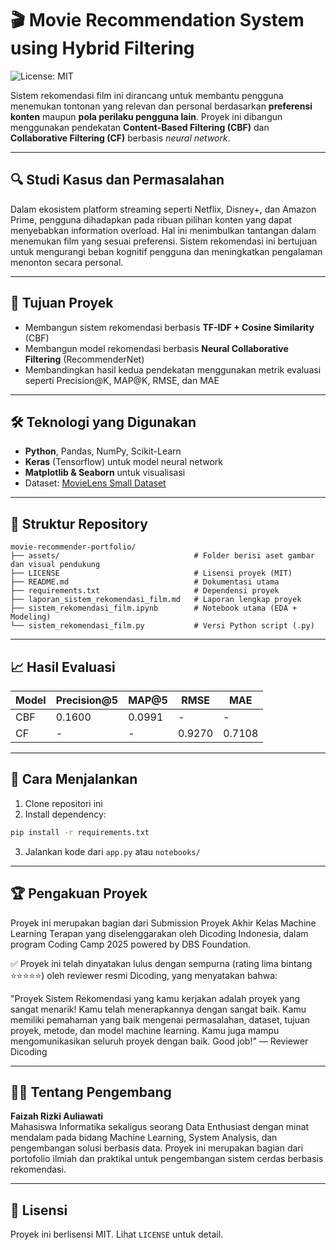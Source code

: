 
# 🎬 Movie Recommendation System using Hybrid Filtering
![License: MIT](https://img.shields.io/badge/License-MIT-yellow.svg)


Sistem rekomendasi film ini dirancang untuk membantu pengguna menemukan tontonan yang relevan dan personal berdasarkan **preferensi konten** maupun **pola perilaku pengguna lain**. Proyek ini dibangun menggunakan pendekatan **Content-Based Filtering (CBF)** dan **Collaborative Filtering (CF)** berbasis *neural network*.  

---

## 🔍 Studi Kasus dan Permasalahan

Dalam ekosistem platform streaming seperti Netflix, Disney+, dan Amazon Prime, pengguna dihadapkan pada ribuan pilihan konten yang dapat menyebabkan information overload. Hal ini menimbulkan tantangan dalam menemukan film yang sesuai preferensi. Sistem rekomendasi ini bertujuan untuk mengurangi beban kognitif pengguna dan meningkatkan pengalaman menonton secara personal.

---

## 🎯 Tujuan Proyek

- Membangun sistem rekomendasi berbasis **TF-IDF + Cosine Similarity** (CBF)
- Membangun model rekomendasi berbasis **Neural Collaborative Filtering** (RecommenderNet)
- Membandingkan hasil kedua pendekatan menggunakan metrik evaluasi seperti Precision@K, MAP@K, RMSE, dan MAE

---

## 🛠️ Teknologi yang Digunakan

- **Python**, Pandas, NumPy, Scikit-Learn
- **Keras** (Tensorflow) untuk model neural network
- **Matplotlib & Seaborn** untuk visualisasi
- Dataset: [MovieLens Small Dataset](https://www.kaggle.com/datasets/shubhammehta21/movie-lens-small-latest-dataset)

---

## 📁 Struktur Repository

```
movie-recommender-portfolio/
├── assets/                              # Folder berisi aset gambar dan visual pendukung
├── LICENSE                              # Lisensi proyek (MIT)
├── README.md                            # Dokumentasi utama
├── requirements.txt                     # Dependensi proyek
├── laporan_sistem_rekomendasi_film.md   # Laporan lengkap proyek
├── sistem_rekomendasi_film.ipynb        # Notebook utama (EDA + Modeling)
└── sistem_rekomendasi_film.py           # Versi Python script (.py)
```

---
## 📈 Hasil Evaluasi

| Model | Precision@5 | MAP@5 | RMSE | MAE |
|-------|-------------|-------|------|-----|
| CBF   | 0.1600      | 0.0991| -    | -   |
| CF    | -           | -     | 0.9270| 0.7108 |

---

## 🚀 Cara Menjalankan

1. Clone repositori ini  
2. Install dependency:  
```bash
pip install -r requirements.txt
```
3. Jalankan kode dari `app.py` atau `notebooks/`

---

## 🏆 Pengakuan Proyek
Proyek ini merupakan bagian dari Submission Proyek Akhir Kelas Machine Learning Terapan yang diselenggarakan oleh Dicoding Indonesia, dalam program Coding Camp 2025 powered by DBS Foundation.

✅ Proyek ini telah dinyatakan lulus dengan sempurna (rating lima bintang ⭐⭐⭐⭐⭐) oleh reviewer resmi Dicoding, yang menyatakan bahwa:

"Proyek Sistem Rekomendasi yang kamu kerjakan adalah proyek yang sangat menarik! Kamu telah menerapkannya dengan sangat baik. Kamu memiliki pemahaman yang baik mengenai permasalahan, dataset, tujuan proyek, metode, dan model machine learning. Kamu juga mampu mengomunikasikan seluruh proyek dengan baik. Good job!"
— Reviewer Dicoding

---

## 👩‍💻 Tentang Pengembang

**Faizah Rizki Auliawati**  
Mahasiswa Informatika sekaligus seorang Data Enthusiast dengan minat mendalam pada bidang Machine Learning, System Analysis, dan pengembangan solusi berbasis data. Proyek ini merupakan bagian dari portofolio ilmiah dan praktikal untuk pengembangan sistem cerdas berbasis rekomendasi.

---

## 📄 Lisensi

Proyek ini berlisensi MIT. Lihat `LICENSE` untuk detail.
